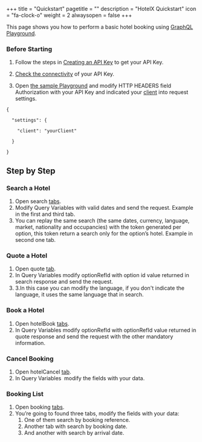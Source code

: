 +++
title = "Quickstart"
pagetitle = ""
description = "HotelX Quickstart"
icon = "fa-clock-o"
weight = 2
alwaysopen = false
+++

This page shows you how to perform a basic hotel booking using [GraphQL Playground](https://api.travelgatex.com/).

### Before Starting

1. Follow the steps in [Creating an API Key](/travelgatex/security/overview#creating-an-api-key) to get your API Key. 

2. [Check the connectivity](travelgatex/overview/#making-requests) of your API Key. 

3. Open [the sample Playground](https://graphqlbin.com/2k65c8) and modify HTTP HEADERS field Authorization with your API Key and indicated your [client](#_ivb2cezalt05) into request settings. 

```
{

  "settings": {

    "client": "yourClient"

  }

}
```

## Step by Step

### Search a Hotel

1. Open search [tabs](https://graphqlbin.com/2kzRfE).  
1. Modify Query Variables with valid dates and send the request. Example in the first and third tab. 
1. You can replay the same search (the same dates, currency, language, market, nationality and occupancies) with the token generated per option, this token return a search only for the option’s hotel. Example in second one tab. 

### Quote a Hotel

1. Open quote [tab](https://graphqlbin.com/31B2HR). 
1. In Query Variables modify optionRefId with option id value returned in search response and send the request. 
1.  3.In this case you can modify the language, if you don't indicate the language, it uses the same language that in search. 

### Book a Hotel

1. Open hotelBook [tabs](https://graphqlbin.com/1wxWIp). 
1. In Query Variables modify optionRefId with optionRefId value returned in quote response and send the request with the other mandatory information. 

### Cancel Booking

1. Open hotelCancel [tab](https://graphqlbin.com/68LYhr). 
1. In Query Variables  modify the fields with your data. 

### Booking List

1. Open booking [tabs](https://graphqlbin.com/0RvEU2). 
1. You’re going to found three tabs, modify the fields with your data:  
    1. One of them search by booking reference. 
    1. Another tab with search by booking date. 
    1. And another with search by arrival date.
